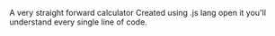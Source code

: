 A very straight forward calculator
Created using .js lang
open it you'll understand every single line of code.
